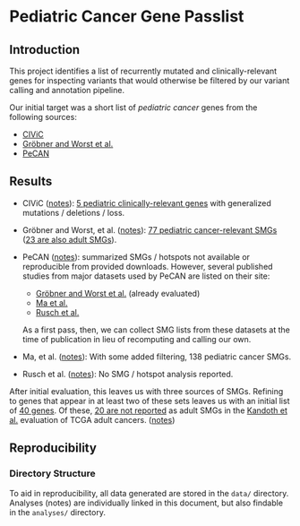 # Pediatric Cancer Gene Passlist

## Introduction
This project identifies a list of recurrently mutated and clinically-relevant genes for inspecting variants
that would otherwise be filtered by our variant calling and annotation pipeline.

Our initial target was a short list of _pediatric cancer_ genes from the following sources:
-  [CIViC](https://civicdb.org/home)
-  [Gröbner and Worst et al.](https://doi.org/10.1038/nature25480)
-  [PeCAN](https://pecan.stjude.cloud/)
  
## Results
- CIViC ([notes](analyses/CIViC/notes.md)): [5 pediatric clinically-relevant genes](data/civic_pediatric_genes.txt)
  with generalized mutations / deletions / loss.
- Gröbner and Worst, et al. ([notes](analyses/Grobner_and_Worst_2018/notes.md)): 
  [77 pediatric cancer-relevant SMGs](data/grobner_worst_pediatric_smgs.txt) 
  ([23 are also adult SMGs](data/grobner_worst_overlapping_smgs.txt)).
- PeCAN ([notes](analyses/PeCAN/notes.md)): summarized SMGs / hotspots not available or reproducible 
  from provided downloads. However, several published studies from major datasets used by PeCAN are listed on 
  their site:
  - [Gröbner and Worst et al.](https://doi.org/10.1038/nature25480) (already evaluated)
  - [Ma et al.](https://doi.org/10.1038/nature25795)
  - [Rusch et al.](https://doi.org/10.1038/s41467-018-06485-7)
  
  As a first pass, then, we can collect SMG lists from these datasets at the time of publication in lieu of 
  recomputing and calling our own.
- Ma, et al. ([notes](analyses/Ma_2018/notes.md)): With some added filtering, 138 pediatric cancer SMGs.
- Rusch et al. ([notes](analyses/Rusch_2018/notes.md)): No SMG / hotspot analysis reported.

After initial evaluation, this leaves us with three sources of SMGs. Refining to genes that appear
in at least two of these sets leaves us with an initial list of [40 genes](data/merged_genes.srt.txt). 
Of these, [20 are not reported](data/merged_minus_adult.srt.txt) as adult SMGs in the 
[Kandoth et al.](https://doi.org/10.1038/nature12634) evaluation of TCGA adult cancers.
([notes](analyses/combining_results.md))

## Reproducibility

### Directory Structure
To aid in reproducibility, all data generated are stored in 
the `data/` directory. Analyses (notes) are individually
linked in this document, but also findable in the `analyses/` directory.
